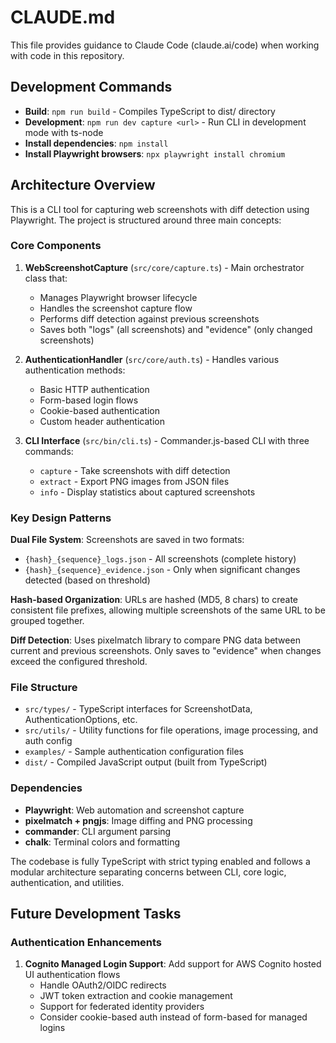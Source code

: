 # CLAUDE.md

This file provides guidance to Claude Code (claude.ai/code) when working with code in this repository.

## Development Commands

- **Build**: `npm run build` - Compiles TypeScript to dist/ directory
- **Development**: `npm run dev capture <url>` - Run CLI in development mode with ts-node
- **Install dependencies**: `npm install`
- **Install Playwright browsers**: `npx playwright install chromium`

## Architecture Overview

This is a CLI tool for capturing web screenshots with diff detection using Playwright. The project is structured around three main concepts:

### Core Components

1. **WebScreenshotCapture** (`src/core/capture.ts`) - Main orchestrator class that:
   - Manages Playwright browser lifecycle
   - Handles the screenshot capture flow
   - Performs diff detection against previous screenshots
   - Saves both "logs" (all screenshots) and "evidence" (only changed screenshots)

2. **AuthenticationHandler** (`src/core/auth.ts`) - Handles various authentication methods:
   - Basic HTTP authentication
   - Form-based login flows
   - Cookie-based authentication
   - Custom header authentication

3. **CLI Interface** (`src/bin/cli.ts`) - Commander.js-based CLI with three commands:
   - `capture` - Take screenshots with diff detection
   - `extract` - Export PNG images from JSON files
   - `info` - Display statistics about captured screenshots

### Key Design Patterns

**Dual File System**: Screenshots are saved in two formats:
- `{hash}_{sequence}_logs.json` - All screenshots (complete history)
- `{hash}_{sequence}_evidence.json` - Only when significant changes detected (based on threshold)

**Hash-based Organization**: URLs are hashed (MD5, 8 chars) to create consistent file prefixes, allowing multiple screenshots of the same URL to be grouped together.

**Diff Detection**: Uses pixelmatch library to compare PNG data between current and previous screenshots. Only saves to "evidence" when changes exceed the configured threshold.

### File Structure

- `src/types/` - TypeScript interfaces for ScreenshotData, AuthenticationOptions, etc.
- `src/utils/` - Utility functions for file operations, image processing, and auth config
- `examples/` - Sample authentication configuration files
- `dist/` - Compiled JavaScript output (built from TypeScript)

### Dependencies

- **Playwright**: Web automation and screenshot capture
- **pixelmatch + pngjs**: Image diffing and PNG processing
- **commander**: CLI argument parsing
- **chalk**: Terminal colors and formatting

The codebase is fully TypeScript with strict typing enabled and follows a modular architecture separating concerns between CLI, core logic, authentication, and utilities.

## Future Development Tasks

### Authentication Enhancements

1. **Cognito Managed Login Support**: Add support for AWS Cognito hosted UI authentication flows
   - Handle OAuth2/OIDC redirects
   - JWT token extraction and cookie management
   - Support for federated identity providers
   - Consider cookie-based auth instead of form-based for managed logins